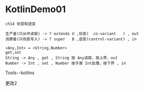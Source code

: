 # KotlinDemo01
```
ch14 协变和逆变

生产者(只从中读取) -> ? extends U ,协变(  co-variant   ) , out
消费者(只向其写入) -> ? super   B ,逆变(control-variant) , in

<Any,Int> = <String,Number> 
get,set
String -> Any , get , String 按 Any读取，按上界，out
Number -> Int , set , Number 按子类 Int处理，按下界 , in
```



Tools--kotlins





更改2